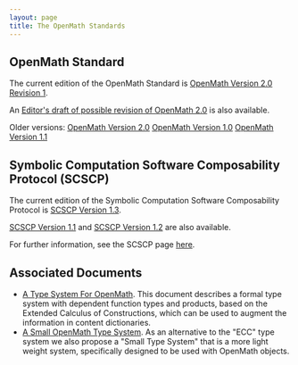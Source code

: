 ```yaml
---
layout: page
title: The OpenMath Standards
---
```


## OpenMath Standard

The current edition of the OpenMath Standard is [OpenMath Version 2.0 Revision 1](om20-2017-07-22).

An [Editor's draft of possible revision of OpenMath 2.0](om20-editors-draft) is also available.


Older versions:
[OpenMath Version 2.0](om20-2004-06-30)
[OpenMath Version 1.0](om10)
[OpenMath Version 1.1](om11)


## Symbolic Computation Software Composability Protocol (SCSCP)

The current edition of the Symbolic Computation Software Composability Protocol
is [SCSCP Version 1.3](https://github.com/OpenMath/scscp/blob/master/revisions/SCSCP_1_3.pdf).

[SCSCP Version 1.1](https://github.com/OpenMath/scscp/blob/master/revisions/SCSCP_1_1.pdf)
and [SCSCP Version 1.2](https://github.com/OpenMath/scscp/blob/master/revisions/SCSCP_1_2.pdf) are also available.

For further information, see the SCSCP page [here](scscp).

## Associated Documents

* [A Type System For OpenMath](ecc.pdf).  This document describes a formal type system
with dependent function types and products, based on the Extended Calculus of
Constructions, which can be used to augment the information in content dictionaries.
* [A Small OpenMath Type System](sts.pdf). As an alternative to the "ECC" type system we
also propose a "Small Type System" that is a more light weight system, specifically
designed to be used with OpenMath objects.
 
